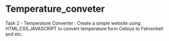 # Temperature_conveter
Task 2 - Temperature Converter : Create a simple website using HTML,CSS,JAVASCRIPT to convert temperature form Celsius to Fahrenheit and etc.
